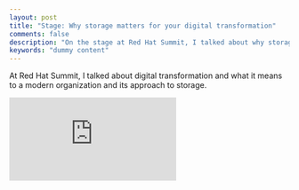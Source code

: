 ```yaml
---
layout: post
title: "Stage: Why storage matters for your digital transformation"
comments: false
description: "On the stage at Red Hat Summit, I talked about why storage is more important to enterprises than they think."
keywords: "dummy content"
---
```


At Red Hat Summit, I talked about digital transformation and what it means to a modern organization and its approach to storage.

<div class="video-container"><iframe src="https://www.youtube.com/embed/gGPIlu-7r30" frameborder="0" allowfullscreen></iframe></div>

